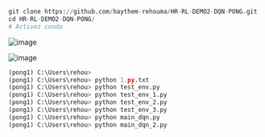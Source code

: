 ```python
git clone https://github.com/haythem-rehouma/HR-RL-DEMO2-DQN-PONG.git
cd HR-RL-DEMO2-DQN-PONG/
# Activez conda
```

![image](https://github.com/user-attachments/assets/7d83d509-1fbd-4585-9705-def1f1d1d9c7)

![image](https://github.com/user-attachments/assets/6a02feec-0b33-4ac0-a913-384e59413b54)



```python
(pong1) C:\Users\rehou>
(pong1) C:\Users\rehou> python 1.py.txt  
(pong1) C:\Users\rehou> python test_env.py
(pong1) C:\Users\rehou> python test_env_1.py  
(pong1) C:\Users\rehou> python test_env_2.py  
(pong1) C:\Users\rehou> python test_env_3.py 
(pong1) C:\Users\rehou> python main_dqn.py  
(pong1) C:\Users\rehou> python main_dqn_2.py  

```

